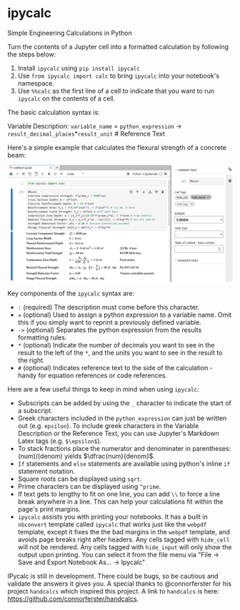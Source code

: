 # ipycalc
Simple Engineering Calculations in Python

Turn the contents of a Jupyter cell into a formatted calculation by following the steps below:

1. Install `ipycalc` using `pip install ipycalc`
2. Use `from ipycalc import calc` to bring `ipycalc` into your notebook's namespace.
3. Use `%%calc` as the first line of a cell to indicate that you want to run `ipycalc` on the contents of a cell.

The basic calculation syntax is:

Variable Description: `variable_name` = `python_expression` -> `result_decimal_places`*`result_unit` # Reference Text

Here's a simple example that calculates the flexural strength of a concrete beam:

![Example](/Example.png)

Key components of the `ipycalc` syntax are:

* `:` (required) The description must come before this character.
* `=` (optional) Used to assign a python expression to a variable name. Omit this if you simply want to reprint a previously defined variable.
* `->` (optional) Separates the python expression from the results formatting rules.
* `*` (optional) Indicate the number of decimals you want to see in the result to the left of the `*`, and the units you want to see in the result to the right.
* `#` (optional) Indicates reference text to the side of the calculation - handy for equation references or code references.

Here are a few useful things to keep in mind when using `ipycalc`:

* Subscripts can be added by using the `_` character to indicate the start of a subscript.
* Greek characters included in the `python_expression` can just be written out (e.g. `epsilon`). To include greek characters in the Variable Description or the Reference Text, you can use Jupyter's Markdown Latex tags (e.g. `$\epsilon$`).
* To stack fractions place the numerator and denominater in parentheses: (num)/(denom) yields $\dfrac{num}{denom}$.
* `If` statements and `else` statements are available using python's inline `if` statement notation.
* Square roots can be displayed using `sqrt`.
* Prime characters can be displayed using `^prime`.
* If text gets to lengthy to fit on one line, you can add `\\` to force a line break anywhere in a line. This can help your calculations fit within the page's print margins.
* `ipycalc` assists you with printing your notebooks. It has a built in `nbconvert` template called `ipycalc` that works just like the `webpdf` template, except it fixes the the bad margins in the `webpdf` template, and avoids page breaks right after headers. Any cells tagged with `hide_cell` will not be rendered. Any cells tagged with `hide_input` will only show the output upon printing. You can select it from the file menu via "File -> Save and Export Notebook As... -> Ipycalc"

IPycalc is still in development. There could be bugs, so be cautious and validate the answers it gives you. A special thanks to @connorferster for his project `handcalcs` which inspired this project. A link to `handcalcs` is here: https://github.com/connorferster/handcalcs.
